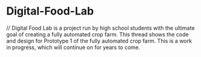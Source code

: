 # Digital-Food-Lab

// Digital Food Lab is a project run by high school students with the ultimate goal of creating a fully automated crop farm. 
This thread shows the code and design for Prototype 1 of the fully automated crop farm. This is a work in progress, which will continue on for years to come.
